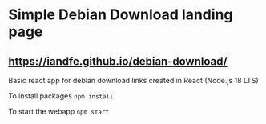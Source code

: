 # Simple Debian Download landing page

## https://iandfe.github.io/debian-download/

Basic react app for debian download links created in React (Node.js 18 LTS)

To install packages `npm install`

To start the webapp `npm start`
